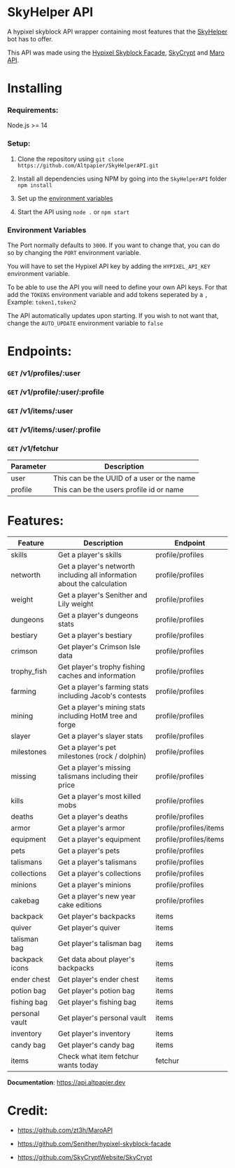 # SkyHelper API

A hypixel skyblock API wrapper containing most features that the [SkyHelper](https://top.gg/bot/710143953533403226) bot has to offer.

This API was made using the [Hypixel Skyblock Facade](https://github.com/Senither/hypixel-skyblock-facade), [SkyCrypt](https://github.com/SkyCryptWebsite/SkyCrypt) and [Maro API](https://github.com/zt3h/MaroAPI).

# Installing

### Requirements:

Node.js >= 14

### Setup:

1. Clone the repository using
   `git clone https://github.com/Altpapier/SkyHelperAPI.git`

2. Install all dependencies using NPM by going into the `SkyHelperAPI` folder
   `npm install`

3. Set up the [environment variables](#Environment-Variables)

4. Start the API using `node .` or `npm start`

### Environment Variables

The Port normally defaults to `3000`. If you want to change that, you can do so by changing the `PORT` environment variable.

You will have to set the Hypixel API key by adding the `HYPIXEL_API_KEY` environment variable.

To be able to use the API you will need to define your own API keys. For that add the `TOKENS` environment variable and add tokens seperated by a `,`
Example: `token1,token2`

The API automatically updates upon starting. If you wish to not want that, change the `AUTO_UPDATE` environment variable to `false`

# Endpoints:

### `GET` /v1/profiles/:user

### `GET` /v1/profile/:user/:profile

### `GET` /v1/items/:user

### `GET` /v1/items/:user/:profile

### `GET` /v1/fetchur

| Parameter | Description                                |
| --------- | ------------------------------------------ |
| user      | This can be the UUID of a user or the name |
| profile   | This can be the users profile id or name   |

# Features:

| Feature        | Description                                                             | Endpoint               |
| -------------- | ----------------------------------------------------------------------- | ---------------------- |
| skills         | Get a player's skills                                                   | profile/profiles       |
| networth       | Get a player's networth including all information about the calculation | profile/profiles       |
| weight         | Get a player's Senither and Lily weight                                 | profile/profiles       |
| dungeons       | Get a player's dungeons stats                                           | profile/profiles       |
| bestiary       | Get a player's bestiary                                                 | profile/profiles       |
| crimson        | Get player's Crimson Isle data                                          | profile/profiles       |
| trophy_fish    | Get player's trophy fishing caches and information                      | profile/profiles       |
| farming        | Get a player's farming stats including Jacob's contests                 | profile/profiles       |
| mining         | Get a player's mining stats including HotM tree and forge               | profile/profiles       |
| slayer         | Get a player's slayer stats                                             | profile/profiles       |
| milestones     | Get a player's pet milestones (rock / dolphin)                          | profile/profiles       |
| missing        | Get a player's missing talismans including their price                  | profile/profiles       |
| kills          | Get a player's most killed mobs                                         | profile/profiles       |
| deaths         | Get a player's deaths                                                   | profile/profiles       |
| armor          | Get a player's armor                                                    | profile/profiles/items |
| equipment      | Get a player's equipment                                                | profile/profiles/items |
| pets           | Get a player's pets                                                     | profile/profiles       |
| talismans      | Get a player's talismans                                                | profile/profiles       |
| collections    | Get a player's collections                                              | profile/profiles       |
| minions        | Get a player's minions                                                  | profile/profiles       |
| cakebag        | Get a player's new year cake editions                                   | profile/profiles       |
| backpack       | Get player's backpacks                                                  | items                  |
| quiver         | Get player's quiver                                                     | items                  |
| talisman bag   | Get player's talisman bag                                               | items                  |
| backpack icons | Get data about player's backpacks                                       | items                  |
| ender chest    | Get player's ender chest                                                | items                  |
| potion bag     | Get player's potion bag                                                 | items                  |
| fishing bag    | Get player's fishing bag                                                | items                  |
| personal vault | Get player's personal vault                                             | items                  |
| inventory      | Get player's inventory                                                  | items                  |
| candy bag      | Get player's candy bag                                                  | items                  |
| items          | Check what item fetchur wants today                                     | fetchur                |

**Documentation**: https://api.altpapier.dev

# Credit:

- https://github.com/zt3h/MaroAPI

- https://github.com/Senither/hypixel-skyblock-facade

- https://github.com/SkyCryptWebsite/SkyCrypt
